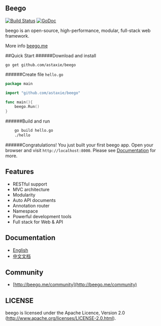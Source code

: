 ## Beego

[![Build Status](https://drone.io/github.com/astaxie/beego/status.png)](https://drone.io/github.com/astaxie/beego/latest)
[![GoDoc](http://godoc.org/github.com/astaxie/beego?status.svg)](http://godoc.org/github.com/astaxie/beego)

beego is an open-source, high-performance, modular, full-stack web framework.

More info [beego.me](http://beego.me)

##Quick Start
######Download and install

    go get github.com/astaxie/beego

######Create file `hello.go`
```go
package main

import "github.com/astaxie/beego"

func main(){
    beego.Run()
}
```

######Build and run
```bash
    go build hello.go
    ./hello
```
######Congratulations! 
You just built your first beego app.
Open your browser and visit `http://localhost:8000`.
Please see [Documentation](http://beego.me/docs) for more.

## Features

* RESTful support
* MVC architecture
* Modularity
* Auto API documents
* Annotation router
* Namespace
* Powerful development tools
* Full stack for Web & API

## Documentation

* [English](http://beego.me/docs/intro/)
* [中文文档](http://beego.me/docs/intro/)

## Community

* [http://beego.me/community](http://beego.me/community)

## LICENSE

beego is licensed under the Apache Licence, Version 2.0
(http://www.apache.org/licenses/LICENSE-2.0.html).
